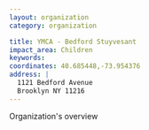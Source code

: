 ```yaml
---
layout: organization
category: organization

title: YMCA - Bedford Stuyvesant
impact_area: Children
keywords: 
coordinates: 40.685448,-73.954376
address: |
  1121 Bedford Avenue
  Brooklyn NY 11216
---
```

Organization's overview
